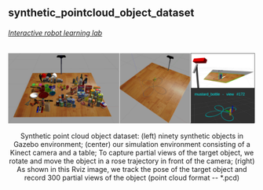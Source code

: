## synthetic_pointcloud_object_dataset
###### [Interactive robot learning lab](https://www.ai.rug.nl/irl-lab/)

<p align="center">
  <img src="imgs/overview.png" width="800" title="">
</p>
<p align="center">
  Synthetic point cloud object dataset: (left) ninety synthetic objects in Gazebo environment; (center) our simulation environment consisting of a Kinect camera and a table; To capture partial views of the target object, we rotate and move the object in a rose trajectory in front of the camera; (right) As shown in this Rviz image, we track the pose of the target object and record 300 partial views of the object (point cloud format -- *.pcd)
</p>
